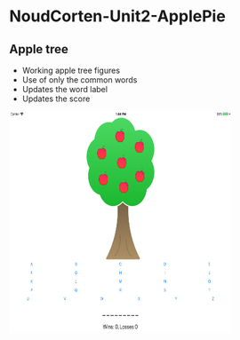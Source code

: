 # NoudCorten-Unit2-ApplePie

## Apple tree
* Working apple tree figures
* Use of only the common words
* Updates the word label 
* Updates the score

<p float="left">
  <img src="https://github.com/noudcorten/NoudCorten-Unit2-ApplePie/blob/master/AppleTree.png" width="400" height="400"/>
</p>
      
